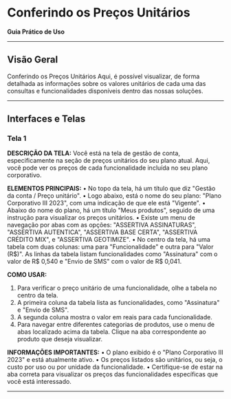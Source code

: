 # Conferindo os Preços Unitários

**Guia Prático de Uso**

---

## Visão Geral

Conferindo os Preços Unitários
Aqui, é possível visualizar, de forma detalhada as informações sobre os valores
unitários de cada uma das consultas e funcionalidades disponíveis dentro das
nossas soluções.

---

## Interfaces e Telas

### Tela 1

**DESCRIÇÃO DA TELA:**
Você está na tela de gestão de conta, especificamente na seção de preços unitários do seu plano atual. Aqui, você pode ver os preços de cada funcionalidade incluída no seu plano corporativo.

**ELEMENTOS PRINCIPAIS:**
• No topo da tela, há um título que diz "Gestão da conta / Preço unitário".
• Logo abaixo, está o nome do seu plano: "Plano Corporativo III 2023", com uma indicação de que ele está "Vigente".
• Abaixo do nome do plano, há um título "Meus produtos", seguido de uma instrução para visualizar os preços unitários.
• Existe um menu de navegação por abas com as opções: "ASSERTIVA ASSINATURAS", "ASSERTIVA AUTENTICA", "ASSERTIVA BASE CERTA", "ASSERTIVA CRÉDITO MIX", e "ASSERTIVA GEOTIMIZE".
• No centro da tela, há uma tabela com duas colunas: uma para "Funcionalidade" e outra para "Valor (R$)". As linhas da tabela listam funcionalidades como "Assinatura" com o valor de R$ 0,540 e "Envio de SMS" com o valor de R$ 0,041.

**COMO USAR:**
1. Para verificar o preço unitário de uma funcionalidade, olhe a tabela no centro da tela.
2. A primeira coluna da tabela lista as funcionalidades, como "Assinatura" e "Envio de SMS".
3. A segunda coluna mostra o valor em reais para cada funcionalidade.
4. Para navegar entre diferentes categorias de produtos, use o menu de abas localizado acima da tabela. Clique na aba correspondente ao produto que deseja visualizar.

**INFORMAÇÕES IMPORTANTES:**
• O plano exibido é o "Plano Corporativo III 2023" e está atualmente ativo.
• Os preços listados são unitários, ou seja, o custo por uso ou por unidade da funcionalidade.
• Certifique-se de estar na aba correta para visualizar os preços das funcionalidades específicas que você está interessado.

---

